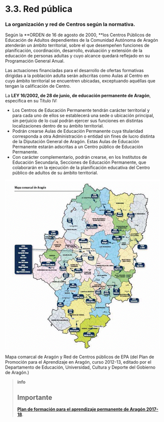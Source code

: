 
# 3.3. Red pública

### La organización y red de Centros según la normativa.

Según la **ORDEN de 16 de agosto de 2000, **los Centros Públicos de Educación de Adultos dependientes de la Comunidad Autónoma de Aragón atenderán un ámbito territorial, sobre el que desempeñen funciones de planificación, coordinación, desarrollo, evaluación y extensión de la educación de personas adultas y cuyo alcance quedará reflejado en su Programación General Anual.

Las actuaciones financiadas para el desarrollo de ofertas formativas dirigidas a la población adulta serán adscritas como Aulas al Centro en cuyo ámbito territorial se encuentren ubicadas, exceptuando aquéllas que tengan la calificación de Centro.

La **LEY 16/2002, de 28 de junio, de educación permanente de Aragón**, especifica en su Título IV:

- Los Centros de Educación Permanente tendrán carácter territorial y para cada uno de ellos se establecerá una sede o ubicación principal, sin perjuicio de lo cual podrán ejercer sus funciones en distintas localizaciones dentro de su ámbito territorial.
- Podrán crearse Aulas de Educación Permanente cuya titularidad corresponda a otra Administración o entidad sin fines de lucro distinta de la Diputación General de Aragón. Estas Aulas de Educación Permanente estarán adscritas a un Centro público de Educación Permanente.
- Con carácter complementario, podrán crearse, en los Institutos de Educación Secundaria, Secciones de Educación Permanente, que colaborarán en la ejecución de la planificación educativa del Centro público de adultos de su ámbito territorial.

![](img/mapa.gif)
<td valign="top" width="576">Mapa comarcal de Aragón y Red de Centros públicos de EPA (del Plan de Promoción para el Aprendizaje en Aragón, curso 2012-13, editado por el Departamento de Educación, Universidad, Cultura y Deporte del Gobierno de Aragón.)</td>

>**info**
>## Importante
>
>[**Plan de formación para el aprendizaje permanente de Aragón 2017-18**](http://www.educaragon.org/files/Plan_Aprendizaje_Permanente_2017_18.pdf).

 

 
